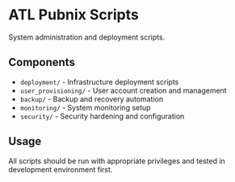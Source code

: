 # ATL Pubnix Scripts

System administration and deployment scripts.

## Components

- `deployment/` - Infrastructure deployment scripts
- `user_provisioning/` - User account creation and management
- `backup/` - Backup and recovery automation
- `monitoring/` - System monitoring setup
- `security/` - Security hardening and configuration

## Usage

All scripts should be run with appropriate privileges and tested in development environment first.